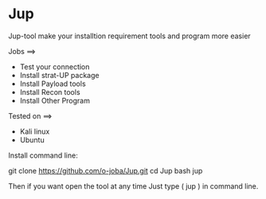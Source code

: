 # Jup
Jup-tool make your installtion requirement tools and program more easier 

Jobs ==>
- Test your connection 
- Install strat-UP package 
- Install Payload tools
- Install Recon tools
- Install Other Program




Tested on ==> 
- Kali linux 
- Ubuntu



Install command line:

git clone https://github.com/o-joba/Jup.git
cd Jup
bash jup 


Then if you want open the tool at any time Just type ( jup ) in command line.




